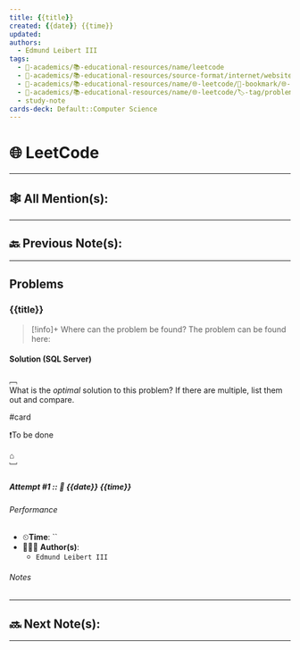 ```yaml
---
title: {{title}}
created: {{date}} {{time}}
updated: 
authors:
  - Edmund Leibert III
tags:
  - 🔴-academics/📚-educational-resources/name/leetcode
  - 🔴-academics/📚-educational-resources/source-format/internet/website
  - 🔴-academics/📚-educational-resources/name/🌐-leetcode/🔖-bookmark/🌐-leetcode/🌐-leetCode-▹-📋-table-of-contents/problems/
  - 🔴-academics/📚-educational-resources/name/🌐-leetcode/🏷️-tag/problem/tag/topic/
  - study-note
cards-deck: Default::Computer Science
---
```


#  🌐 LeetCode

---

## 🕸️ All Mention(s): 

---

## 🔙 Previous Note(s):

---

##  Problems

### {{title}}

> [!info]+ Where can the problem be found?
> The problem can be found here: 

#### Solution (SQL Server)

﹇<br>
What is the _optimal_ solution to this problem? If there are multiple, list them out and compare.

#card 

❗To be done

⌂
<br>﹈<br>

##### Attempt #1 :: 📆 {{date}} {{time}}

###### Performance

- ⏲**Time**: ``
- 🧔🏽‍♂️ **Author(s)**: 
	- `Edmund Leibert III`

###### Notes


---

## 🔜 Next Note(s):

---